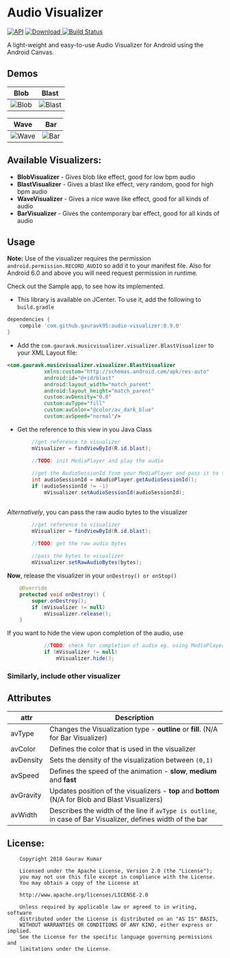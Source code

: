 # Audio Visualizer
[![API](https://img.shields.io/badge/API-14%2B-brightgreen.svg?style=flat)](https://android-arsenal.com/api?level=14)  [![Download](https://api.bintray.com/packages/gauravk95/maven-repo/audio-visualizer/images/download.svg) ](https://bintray.com/gauravk95/maven-repo/audio-visualizer/_latestVersion) [![Build Status](https://travis-ci.org/gauravk95/audio-visualizer-android.svg?branch=master)](https://travis-ci.org/gauravk95/audio-visualizer-android)

A light-weight and easy-to-use Audio Visualizer for Android using the Android Canvas. 

## Demos
| Blob          | Blast           |
| ------------- |:-------------:| 
| ![Blob](https://raw.githubusercontent.com/gauravk95/audio-visualizer-android/master/samplegif/blob_sample.gif) |![Blast](https://raw.githubusercontent.com/gauravk95/audio-visualizer-android/master/samplegif/blast_sample.gif)|

| Wave          | Bar           |
| ------------- |:-------------:| 
| ![Wave](https://raw.githubusercontent.com/gauravk95/audio-visualizer-android/master/samplegif/wave_sample.gif) |![Bar](https://raw.githubusercontent.com/gauravk95/audio-visualizer-android/master/samplegif/bar_sample.gif)|

## Available Visualizers:
* **BlobVisualizer** - Gives blob like effect, good for low bpm audio
* **BlastVisualizer** - Gives a blast like effect, very random, good for high bpm audio
* **WaveVisualizer** - Gives a nice wave like effect, good for all kinds of audio
* **BarVisualizer** - Gives the contemporary bar effect, good for all kinds of audio

## Usage

**Note:** Use of the visualizer requires the permission `android.permission.RECORD_AUDIO` so add it to your manifest file. Also for Android 6.0 and above you will need request permission in runtime.

Check out the Sample app, to see how its implemented.

* This library is available on JCenter. To use it, add the following to `build.gradle`
```gradle
dependencies {
    compile 'com.github.gauravk95:audio-visualizer:0.9.0'
}
```
* Add the `com.gauravk.musicvisualizer.visualizer.BlastVisualizer` to your XML Layout file:
```xml
<com.gauravk.musicvisualizer.visualizer.BlastVisualizer
            xmlns:custom="http://schemas.android.com/apk/res-auto"
            android:id="@+id/blast"
            android:layout_width="match_parent"
            android:layout_height="match_parent"
            custom:avDensity="0.8"
            custom:avType="fill"
            custom:avColor="@color/av_dark_blue"
            custom:avSpeed="normal"/>
```
* Get the reference to this view in you Java Class
```java
        //get reference to visualizer
        mVisualizer = findViewById(R.id.blast);

        //TODO: init MediaPlayer and play the audio
        
        //get the AudioSessionId from your MediaPlayer and pass it to the visualizer
        int audioSessionId = mAudioPlayer.getAudioSessionId();
        if (audioSessionId != -1)
            mVisualizer.setAudioSessionId(audioSessionId);
        
```
*Alternatively*, you can pass the raw audio bytes to the visualizer
```java
        //get reference to visualizer
        mVisualizer = findViewById(R.id.blast);

        //TODO: get the raw audio bytes
        
        //pass the bytes to visualizer
        mVisualizer.setRawAudioBytes(bytes);
```
**Now**, release the visualizer in your `onDestroy() or onStop()`
```java
    @Override
    protected void onDestroy() {
        super.onDestroy();
        if (mVisualizer != null)
            mVisualizer.release();
    }
```
If you want to hide the view upon completion of the audio, use
```java
            //TODO: check for completion of audio eg. using MediaPlayer.OnCompletionListener()
            if (mVisualizer != null)
                mVisualizer.hide();
```

### Similarly, include other visualizer

## Attributes
| **attr**      | **Description**         |
| ------------- | ------------- | 
| avType     | Changes the Visualization type - **outline** or **fill**. (N/A for Bar Visualizer) | 
| avColor     | Defines the color that is used in the visualizer | 
| avDensity     | Sets the density of the visualization between `(0,1)` | 
| avSpeed     | Defines the speed of the animation - **slow**, **medium** and **fast** | 
| avGravity     | Updates position of the visualizers - **top** and **bottom** (N/A for Blob and Blast Visualizers) | 
| avWidth     | Describes the width of the line if `avType is outline`, in case of Bar Visualizer, defines width of the bar  | 

## License:
```
    Copyright 2018 Gaurav Kumar

    Licensed under the Apache License, Version 2.0 (the "License");
    you may not use this file except in compliance with the License.
    You may obtain a copy of the License at

    http://www.apache.org/licenses/LICENSE-2.0

    Unless required by applicable law or agreed to in writing, software
    distributed under the License is distributed on an "AS IS" BASIS,
    WITHOUT WARRANTIES OR CONDITIONS OF ANY KIND, either express or implied.
    See the License for the specific language governing permissions and
    limitations under the License.
```
